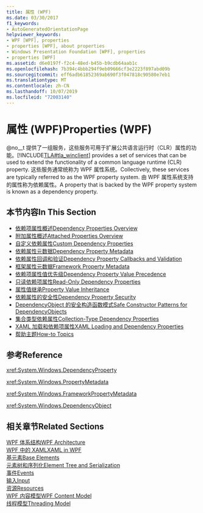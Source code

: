 ```yaml
---
title: 属性 (WPF)
ms.date: 03/30/2017
f1_keywords:
- AutoGeneratedOrientationPage
helpviewer_keywords:
- WPF [WPF], properties
- properties [WPF], about properties
- Windows Presentation Foundation [WPF], properties
- properties [WPF]
ms.assetid: d6e0197f-f2c4-48ed-b45b-b9cdb64aab1c
ms.openlocfilehash: 7b394c4bbb294f9eb09666cf3e2223f897abd09b
ms.sourcegitcommit: eff6adb61852369ab690f3f047818c90580e7eb1
ms.translationtype: MT
ms.contentlocale: zh-CN
ms.lasthandoff: 10/07/2019
ms.locfileid: "72003140"
---
```

# <a name="properties-wpf"></a><span data-ttu-id="054bb-102">属性 (WPF)</span><span class="sxs-lookup"><span data-stu-id="054bb-102">Properties (WPF)</span></span>
<span data-ttu-id="054bb-103">@no__t 提供了一组服务，这些服务可用于扩展公共语言运行时（CLR）属性的功能。</span><span class="sxs-lookup"><span data-stu-id="054bb-103">[!INCLUDE[TLA#tla_winclient](../../../../includes/tlasharptla-winclient-md.md)] provides a set of services that can be used to extend the functionality of a common language runtime (CLR) property.</span></span> <span data-ttu-id="054bb-104">这些服务通常统称为 WPF 属性系统。</span><span class="sxs-lookup"><span data-stu-id="054bb-104">Collectively, these services are typically referred to as the WPF property system.</span></span> <span data-ttu-id="054bb-105">由 WPF 属性系统支持的属性称为依赖属性。</span><span class="sxs-lookup"><span data-stu-id="054bb-105">A property that is backed by the WPF property system is known as a dependency property.</span></span>  
  
## <a name="in-this-section"></a><span data-ttu-id="054bb-106">本节内容</span><span class="sxs-lookup"><span data-stu-id="054bb-106">In This Section</span></span>  

- [<span data-ttu-id="054bb-107">依赖项属性概述</span><span class="sxs-lookup"><span data-stu-id="054bb-107">Dependency Properties Overview</span></span>](dependency-properties-overview.md)
- [<span data-ttu-id="054bb-108">附加属性概述</span><span class="sxs-lookup"><span data-stu-id="054bb-108">Attached Properties Overview</span></span>](attached-properties-overview.md)
- [<span data-ttu-id="054bb-109">自定义依赖属性</span><span class="sxs-lookup"><span data-stu-id="054bb-109">Custom Dependency Properties</span></span>](custom-dependency-properties.md)
- [<span data-ttu-id="054bb-110">依赖属性元数据</span><span class="sxs-lookup"><span data-stu-id="054bb-110">Dependency Property Metadata</span></span>](dependency-property-metadata.md)
- [<span data-ttu-id="054bb-111">依赖属性回调和验证</span><span class="sxs-lookup"><span data-stu-id="054bb-111">Dependency Property Callbacks and Validation</span></span>](dependency-property-callbacks-and-validation.md)
- [<span data-ttu-id="054bb-112">框架属性元数据</span><span class="sxs-lookup"><span data-stu-id="054bb-112">Framework Property Metadata</span></span>](framework-property-metadata.md)
- [<span data-ttu-id="054bb-113">依赖项属性值优先级</span><span class="sxs-lookup"><span data-stu-id="054bb-113">Dependency Property Value Precedence</span></span>](dependency-property-value-precedence.md)
- [<span data-ttu-id="054bb-114">只读依赖项属性</span><span class="sxs-lookup"><span data-stu-id="054bb-114">Read-Only Dependency Properties</span></span>](read-only-dependency-properties.md)
- [<span data-ttu-id="054bb-115">属性值继承</span><span class="sxs-lookup"><span data-stu-id="054bb-115">Property Value Inheritance</span></span>](property-value-inheritance.md)
- [<span data-ttu-id="054bb-116">依赖属性的安全性</span><span class="sxs-lookup"><span data-stu-id="054bb-116">Dependency Property Security</span></span>](dependency-property-security.md)
- [<span data-ttu-id="054bb-117">DependencyObject 的安全构造函数模式</span><span class="sxs-lookup"><span data-stu-id="054bb-117">Safe Constructor Patterns for DependencyObjects</span></span>](safe-constructor-patterns-for-dependencyobjects.md)
- [<span data-ttu-id="054bb-118">集合类型依赖属性</span><span class="sxs-lookup"><span data-stu-id="054bb-118">Collection-Type Dependency Properties</span></span>](collection-type-dependency-properties.md)
- [<span data-ttu-id="054bb-119">XAML 加载和依赖项属性</span><span class="sxs-lookup"><span data-stu-id="054bb-119">XAML Loading and Dependency Properties</span></span>](xaml-loading-and-dependency-properties.md)
- [<span data-ttu-id="054bb-120">帮助主题</span><span class="sxs-lookup"><span data-stu-id="054bb-120">How-to Topics</span></span>](properties-how-to-topics.md)
  
## <a name="reference"></a><span data-ttu-id="054bb-121">参考</span><span class="sxs-lookup"><span data-stu-id="054bb-121">Reference</span></span>  
 <xref:System.Windows.DependencyProperty>  
  
 <xref:System.Windows.PropertyMetadata>  
  
 <xref:System.Windows.FrameworkPropertyMetadata>  
  
 <xref:System.Windows.DependencyObject>  
  
## <a name="related-sections"></a><span data-ttu-id="054bb-122">相关章节</span><span class="sxs-lookup"><span data-stu-id="054bb-122">Related Sections</span></span>  
 [<span data-ttu-id="054bb-123">WPF 体系结构</span><span class="sxs-lookup"><span data-stu-id="054bb-123">WPF Architecture</span></span>](wpf-architecture.md)  
  [<span data-ttu-id="054bb-124">WPF 中的 XAML</span><span class="sxs-lookup"><span data-stu-id="054bb-124">XAML in WPF</span></span>](xaml-in-wpf.md)  
  [<span data-ttu-id="054bb-125">基元素</span><span class="sxs-lookup"><span data-stu-id="054bb-125">Base Elements</span></span>](base-elements.md)  
  [<span data-ttu-id="054bb-126">元素树和序列化</span><span class="sxs-lookup"><span data-stu-id="054bb-126">Element Tree and Serialization</span></span>](element-tree-and-serialization.md)  
  [<span data-ttu-id="054bb-127">事件</span><span class="sxs-lookup"><span data-stu-id="054bb-127">Events</span></span>](events-wpf.md)  
  [<span data-ttu-id="054bb-128">输入</span><span class="sxs-lookup"><span data-stu-id="054bb-128">Input</span></span>](input-wpf.md)  
  [<span data-ttu-id="054bb-129">资源</span><span class="sxs-lookup"><span data-stu-id="054bb-129">Resources</span></span>](resources-wpf.md)  
  [<span data-ttu-id="054bb-130">WPF 内容模型</span><span class="sxs-lookup"><span data-stu-id="054bb-130">WPF Content Model</span></span>](../controls/wpf-content-model.md)  
  [<span data-ttu-id="054bb-131">线程模型</span><span class="sxs-lookup"><span data-stu-id="054bb-131">Threading Model</span></span>](threading-model.md)

